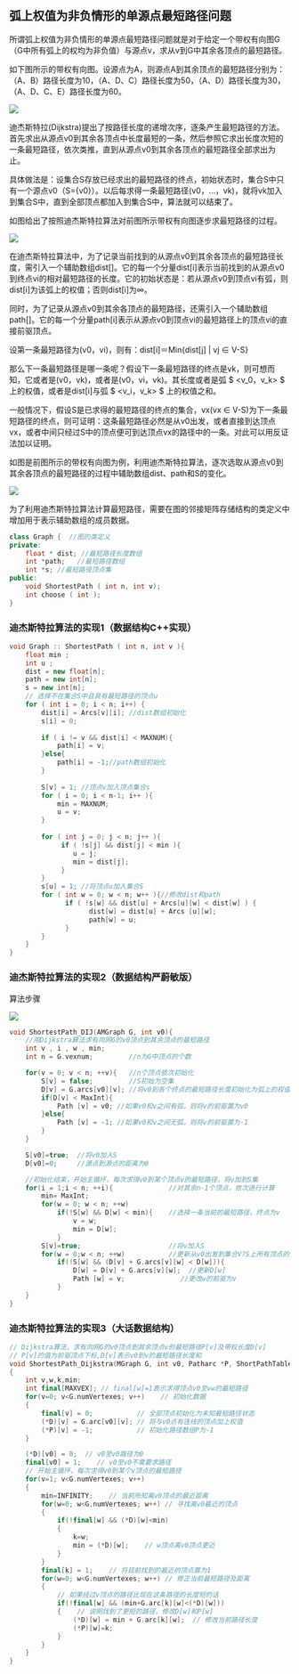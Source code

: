 ## 弧上权值为非负情形的单源点最短路径问题 

所谓弧上权值为非负情形的单源点最短路径问题就是对于给定一个带权有向图G（G中所有弧上的权均为非负值）与源点v，求从v到G中其余各顶点的最短路径。

如下图所示的带权有向图。设源点为A，则源点A到其余顶点的最短路径分别为：（A、B）路径长度为10，（A、D、C）路径长度为50，（A、D）路径长度为30，（A、D、C、E）路径长度为60。

![](img/最短路径.png)

迪杰斯特拉(Dijkstra)提出了按路径长度的递增次序，逐条产生最短路径的方法。首先求出从源点v0到其余各顶点中长度最短的一条，然后参照它求出长度次短的一条最短路径，依次类推，直到从源点v0到其余各顶点的最短路径全部求出为止。

具体做法是：设集合S存放已经求出的最短路径的终点，初始状态时，集合S中只有一个源点v0（S={v0}）。以后每求得一条最短路径(v0，…，vk)，就将vk加入到集合S中，直到全部顶点都加入到集合S中，算法就可以结束了。

如图给出了按照迪杰斯特拉算法对前图所示带权有向图逐步求最短路径的过程。

![](img/最短路径2.png)

在迪杰斯特拉算法中，为了记录当前找到的从源点v0到其余各顶点的最短路径长度，需引入一个辅助数组dist[]。它的每一个分量dist[i]表示当前找到的从源点v0到终点vi的相对最短路径的长度。它的初始状态是：若从源点v0到顶点vi有弧，则dist[i]为该弧上的权值；否则dist[i]为∞。

同时，为了记录从源点v0到其余各顶点的最短路径，还需引入一个辅助数组path[]。它的每一个分量path[i]表示从源点v0到顶点vi的最短路径上的顶点vi的直接前驱顶点。

设第一条最短路径为(v0，vi)，则有：dist[i]＝Min{dist[j] | vj ∈ V-S}

那么下一条最短路径是哪一条呢？假设下一条最短路径的终点是vk，则可想而知，它或者是(v0，vk)，或者是(v0，vi，vk)。其长度或者是弧 $ <v_0，v_k> $ 上的权值，或者是dist[i]与弧 $ <v_i，v_k> $ 上的权值之和。

一般情况下，假设S是已求得的最短路径的终点的集合，vx(vx ∈ V-S)为下一条最短路径的终点，则可证明：这条最短路径必然是从v0出发，或者直接到达顶点vx，或者中间只经过S中的顶点便可到达顶点vx的路径中的一条。对此可以用反证法加以证明。 

如图是前图所示的带权有向图为例，利用迪杰斯特拉算法，逐次选取从源点v0到其余各顶点的最短路径的过程中辅助数组dist、path和S的变化。

![](img/迪杰斯特拉算法.png)

为了利用迪杰斯特拉算法计算最短路径，需要在图的邻接矩阵存储结构的类定义中增加用于表示辅助数组的成员数据。

```c++
class Graph {  //图的类定义  
private:
    float * dist; //最短路径长度数组
    int *path;	 //最短路径数组
    int *s; //最短路径顶点集	
public:
    void ShortestPath ( int n, int v);
    int choose ( int );
}
```

### 迪杰斯特拉算法的实现1（数据结构C++实现）

```c++
void Graph :: ShortestPath ( int n, int v ){
    float min ; 
    int u ;
    dist = new float[n]; 
  	path = new int[n];
  	s = new int[n]; 
  	// 选择不在集合S中且具有最短路径的顶点u
    for ( int i = 0; i < n; i++) {
        dist[i] = Arcs[v][i]; //dist数组初始化
        s[i] = 0;  
      
        if ( i != v && dist[i] < MAXNUM){
          	path[i] = v;
        }else{
          	path[i] = -1;//path数组初始化
        }
        
    	S[v] = 1; //顶点v加入顶点集合s
		for ( i = 0; i < n-1; i++ ){
        	min = MAXNUM;  
          	u = v;
        }
      
        for ( int j = 0; j < n; j++ ){
             if ( !s[j] && dist[j] < min ){
             	u = j;  
             	min = dist[j]; 
             }
        }
        s[u] = 1; //将顶点u加入集合S
        for ( int w = 0; w < n; w++ ){//修改dist和path
              if ( !s[w] && dist[u] + Arcs[u][w] < dist[w] ) {
              		dist[w] = dist[u] + Arcs [u][w]; 
              		path[w] = u;  
              }
        }
  	}
} 
```
### 迪杰斯特拉算法的实现2（数据结构严蔚敏版）

算法步骤

![](img/dijkstra.png)

```c++
void ShortestPath_DIJ(AMGraph G, int v0){ 
    //用Dijkstra算法求有向网G的v0顶点到其余顶点的最短路径 
    int v , i , w , min;
	int n = G.vexnum;         //n为G中顶点的个数 

	for(v = 0; v < n; ++v){   //n个顶点依次初始化 
		S[v] = false;         //S初始为空集 
		D[v] = G.arcs[v0][v]; //将v0到各个终点的最短路径长度初始化为弧上的权值 
		if(D[v] < MaxInt){
          	Path [v] = v0; //如果v0和v之间有弧，则将v的前驱置为v0
		}else{
          	Path [v] = -1; //如果v0和v之间无弧，则将v的前驱置为-1 
		}
	}

	S[v0]=true;  //将v0加入S 
	D[v0]=0;     //源点到源点的距离为0 

	//初始化结束，开始主循环，每次求得v0到某个顶点v的最短路径，将v加到S集
	for(i = 1;i < n; ++i){				//对其余n-1个顶点，依次进行计算 
        min= MaxInt; 
        for(w = 0; w < n; ++w) 
			if(!S[w] && D[w] < min){	//选择一条当前的最短路径，终点为v 
				v = w; 
				min = D[w];
			}      	
		S[v]=true;                   	//将v加入S 
		for(w = 0;w < n; ++w)           //更新从v0出发到集合V?S上所有顶点的最短路径长度 
			if(!S[w] && (D[v] + G.arcs[v][w] < D[w])){ 
				D[w] = D[v] + G.arcs[v][w];  //更新D[w] 
				Path [w] = v;              //更改w的前驱为v 
			}
    }
}
```

### 迪杰斯特拉算法的实现3（大话数据结构）

```c++
// Dijkstra算法，求有向网G的v0顶点到其余顶点v的最短路径P[v]及带权长度D[v]   
// P[v]的值为前驱顶点下标,D[v]表示v0到v的最短路径长度和
void ShortestPath_Dijkstra(MGraph G, int v0, Patharc *P, ShortPathTable *D)
{    
	int v,w,k,min;    
	int final[MAXVEX]; // final[w]=1表示求得顶点v0至vw的最短路径
	for(v=0; v<G.numVertexes; v++)    // 初始化数据
	{        
		final[v] = 0;			// 全部顶点初始化为未知最短路径状态
		(*D)[v] = G.arc[v0][v]; // 将与v0点有连线的顶点加上权值
		(*P)[v] = -1;		    // 初始化路径数组P为-1 
	}

	(*D)[v0] = 0;  // v0至v0路径为0  
	final[v0] = 1;    // v0至v0不需要求路径        
	// 开始主循环，每次求得v0到某个v顶点的最短路径   
	for(v=1; v<G.numVertexes; v++)   
	{
		min=INFINITY;    // 当前所知离v0顶点的最近距离        
		for(w=0; w<G.numVertexes; w++) // 寻找离v0最近的顶点    
		{            
			if(!final[w] && (*D)[w]<min)             
			{                   
				k=w;                    
				min = (*D)[w];    // w顶点离v0顶点更近            
			}        
		}        
		final[k] = 1;    // 将目前找到的最近的顶点置为1
		for(w=0; w<G.numVertexes; w++) // 修正当前最短路径及距离
		{
			// 如果经过v顶点的路径比现在这条路径的长度短的话
			if(!final[w] && (min+G.arc[k][w]<(*D)[w]))   
			{    // 说明找到了更短的路径，修改D[w]和P[w]
				(*D)[w] = min + G.arc[k][w];  // 修改当前路径长度               
				(*P)[w]=k;        
			}       
		}   
	}
}
```